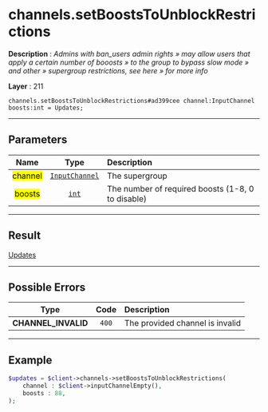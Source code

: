 # channels.setBoostsToUnblockRestrictions

**Description** : *Admins with ban_users admin rights » may allow users that apply a certain number of booosts » to the group to bypass slow mode » and other » supergroup restrictions, see here » for more info*

**Layer** : 211

```tl
channels.setBoostsToUnblockRestrictions#ad399cee channel:InputChannel boosts:int = Updates;
```

---

## Parameters

| Name | Type | Description |
| :---: | :---: | :--- |
| <mark>channel</mark> | [`InputChannel`](type/InputChannel) | The supergroup |
| <mark>boosts</mark> | [`int`](type/int) | The number of required boosts (1-8, 0 to disable) |

---

## Result

[Updates](type/Updates)

---

## Possible Errors

| Type | Code | Description |
| :---: | :---: | :--- |
| **CHANNEL_INVALID** | `400` | The provided channel is invalid |

---

## Example

```php
$updates = $client->channels->setBoostsToUnblockRestrictions(
	channel : $client->inputChannelEmpty(),
	boosts : 88,
);
```